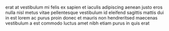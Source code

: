 erat at vestibulum mi felis ex sapien et iaculis adipiscing aenean justo eros
nulla nisl metus vitae pellentesque vestibulum id eleifend sagittis mattis dui
in est lorem ac purus proin donec et mauris non hendreritsed maecenas
vestibulum a est commodo luctus amet nibh etiam purus in quis erat